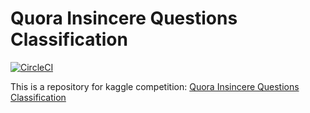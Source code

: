 # Quora Insincere Questions Classification

[![CircleCI](https://circleci.com/gh/k-fujikawa/qiqc.svg?style=svg&circle-token=5016f93e46d89ad825834ac2478f1cce8b4f407b)](https://circleci.com/gh/k-fujikawa/qiqc)

This is a repository for kaggle competition: [Quora Insincere Questions Classification](https://www.kaggle.com/c/quora-insincere-questions-classification)
